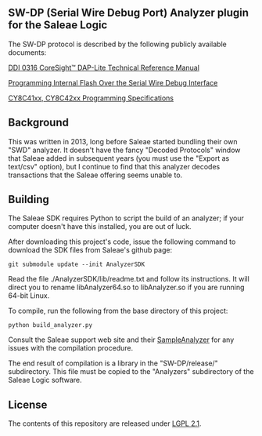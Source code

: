 ## SW-DP (Serial Wire Debug Port) Analyzer plugin for the Saleae Logic

The SW-DP protocol is described by the following publicly available documents:

[DDI 0316 CoreSight™ DAP-Lite Technical Reference Manual](http://infocenter.arm.com/help/topic/com.arm.doc.ddi0316d/DDI0316D_dap_lite_trm.pdf)

[Programming Internal Flash Over the Serial Wire Debug Interface](http://www.silabs.com/Support%20Documents/TechnicalDocs/AN0062.pdf)

[CY8C41xx, CY8C42xx Programming Specifications](http://www.cypress.com/?docID=48133)

## Background

This was written in 2013, long before Saleae started bundling their own "SWD" analyzer.  It doesn't have the fancy "Decoded Protocols" window that Saleae added in subsequent years (you must use the "Export as text/csv" option), but I continue to find that this analyzer decodes transactions that the Saleae offering seems unable to.

## Building

The Saleae SDK requires Python to script the build of an analyzer; if your computer doesn't have this installed, you are out of luck.

After downloading this project's code, issue the following command to download the SDK files from Saleae's github page:

```
git submodule update --init AnalyzerSDK
```

Read the file ./AnalyzerSDK/lib/readme.txt and follow its instructions.  It will direct you to rename libAnalyzer64.so to libAnalyzer.so if you are running 64-bit Linux.

To compile, run the following from the base directory of this project:

```
python build_analyzer.py
```

Consult the Saleae support web site and their [SampleAnalyzer](https://github.com/saleae/SampleAnalyzer) for any issues with the compilation procedure.

The end result of compilation is a library in the "SW-DP/release/" subdirectory.  This file must be copied to the "Analyzers" subdirectory of the Saleae Logic software.

## License

The contents of this repository are released under [LGPL 2.1](https://www.gnu.org/licenses/old-licenses/lgpl-2.1.en.html).

